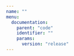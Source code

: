 ```yaml
---
name: ""
menu:
  documentation:
    parent: "code"
    identifier: ""
    params:
      version: "release"
---
```

